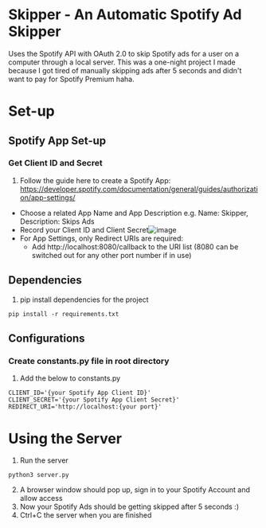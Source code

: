 # Skipper - An Automatic Spotify Ad Skipper
Uses the Spotify API with OAuth 2.0 to skip Spotify ads for a user on a computer through a local server. This was a one-night project I made because I got tired of manually skipping ads after 5 seconds and didn't want to pay for Spotify Premium haha.

# Set-up
## Spotify App Set-up
### Get Client ID and Secret
1. Follow the guide here to create a Spotify App: https://developer.spotify.com/documentation/general/guides/authorization/app-settings/
- Choose a related App Name and App Description e.g. Name: Skipper, Description: Skips Ads
- Record your Client ID and Client Secret![image](https://user-images.githubusercontent.com/90736577/167228842-282bb79f-7578-40ac-8418-a0dccd94a68b.png)
- For App Settings, only Redirect URIs are required:
  - Add http://localhost:8080/callback to the URI list (8080 can be switched out for any other port number if in use)

## Dependencies
1. pip install dependencies for the project
```
pip install -r requirements.txt
```

## Configurations
### Create constants.py file in root directory
1. Add the below to constants.py
```
CLIENT_ID='{your Spotify App Client ID}'
CLIENT_SECRET='{your Spotify App Client Secret}'
REDIRECT_URI='http://localhost:{your port}'
```

# Using the Server
1. Run the server
  ```
  python3 server.py
  ```
2. A browser window should pop up, sign in to your Spotify Account and allow access
3. Now your Spotify Ads should be getting skipped after 5 seconds :)
4. Ctrl+C the server when you are finished
